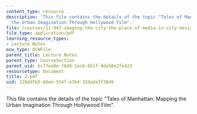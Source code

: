 ```yaml
---
content_type: resource
description: 'This file contains the details of the topic "Tales of Manhattan: Mapping
  the Urban Imagination Through Hollywood Film".'
file: /courses/11-947-imaging-the-city-the-place-of-media-in-city-design-and-development-fall-1998/228ddfb560ee554fe7b432dada7f38d9_2.pdf
file_type: application/pdf
learning_resource_types:
- Lecture Notes
ocw_type: OCWFile
parent_title: Lecture Notes
parent_type: CourseSection
parent_uid: bc77ea0e-f849-1acb-651f-9da58e2fe423
resourcetype: Document
title: 2.pdf
uid: 228ddfb5-60ee-554f-e7b4-32dada7f38d9
---
```

This file contains the details of the topic "Tales of Manhattan: Mapping the Urban Imagination Through Hollywood Film".

